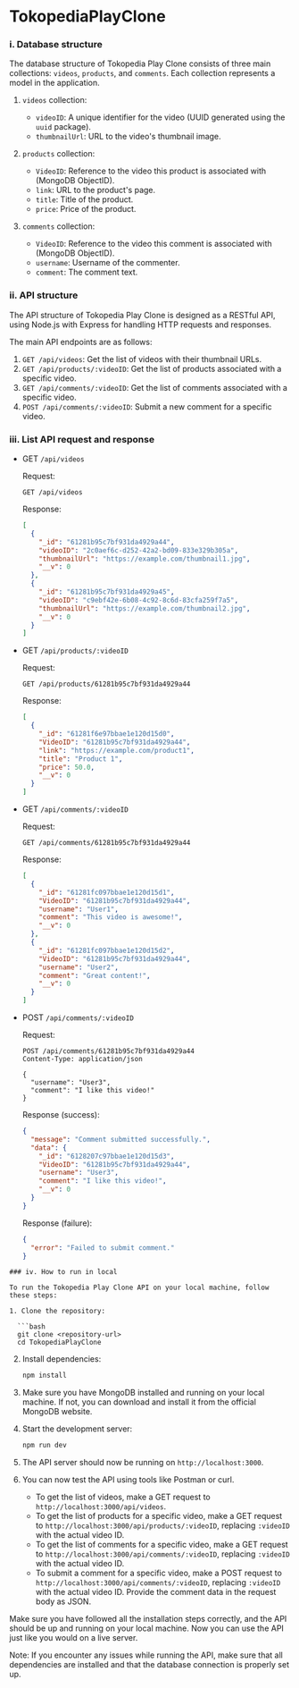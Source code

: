 # TokopediaPlayClone

### i. Database structure

The database structure of Tokopedia Play Clone consists of three main collections: `videos`, `products`, and `comments`. Each collection represents a model in the application.

1. `videos` collection:
   - `videoID`: A unique identifier for the video (UUID generated using the `uuid` package).
   - `thumbnailUrl`: URL to the video's thumbnail image.
2. `products` collection:

   - `VideoID`: Reference to the video this product is associated with (MongoDB ObjectID).
   - `link`: URL to the product's page.
   - `title`: Title of the product.
   - `price`: Price of the product.

3. `comments` collection:
   - `VideoID`: Reference to the video this comment is associated with (MongoDB ObjectID).
   - `username`: Username of the commenter.
   - `comment`: The comment text.

### ii. API structure

The API structure of Tokopedia Play Clone is designed as a RESTful API, using Node.js with Express for handling HTTP requests and responses.

The main API endpoints are as follows:

1. `GET /api/videos`: Get the list of videos with their thumbnail URLs.
2. `GET /api/products/:videoID`: Get the list of products associated with a specific video.
3. `GET /api/comments/:videoID`: Get the list of comments associated with a specific video.
4. `POST /api/comments/:videoID`: Submit a new comment for a specific video.

### iii. List API request and response

- GET `/api/videos`

  Request:

  ```
  GET /api/videos
  ```

  Response:

  ```json
  [
    {
      "_id": "61281b95c7bf931da4929a44",
      "videoID": "2c0aef6c-d252-42a2-bd09-833e329b305a",
      "thumbnailUrl": "https://example.com/thumbnail1.jpg",
      "__v": 0
    },
    {
      "_id": "61281b95c7bf931da4929a45",
      "videoID": "c9ebf42e-6b08-4c92-8c6d-83cfa259f7a5",
      "thumbnailUrl": "https://example.com/thumbnail2.jpg",
      "__v": 0
    }
  ]
  ```

- GET `/api/products/:videoID`

  Request:

  ```
  GET /api/products/61281b95c7bf931da4929a44
  ```

  Response:

  ```json
  [
    {
      "_id": "61281f6e97bbae1e120d15d0",
      "VideoID": "61281b95c7bf931da4929a44",
      "link": "https://example.com/product1",
      "title": "Product 1",
      "price": 50.0,
      "__v": 0
    }
  ]
  ```

- GET `/api/comments/:videoID`

  Request:

  ```
  GET /api/comments/61281b95c7bf931da4929a44
  ```

  Response:

  ```json
  [
    {
      "_id": "61281fc097bbae1e120d15d1",
      "VideoID": "61281b95c7bf931da4929a44",
      "username": "User1",
      "comment": "This video is awesome!",
      "__v": 0
    },
    {
      "_id": "61281fc097bbae1e120d15d2",
      "VideoID": "61281b95c7bf931da4929a44",
      "username": "User2",
      "comment": "Great content!",
      "__v": 0
    }
  ]
  ```

- POST `/api/comments/:videoID`

  Request:

  ```
  POST /api/comments/61281b95c7bf931da4929a44
  Content-Type: application/json

  {
    "username": "User3",
    "comment": "I like this video!"
  }
  ```

  Response (success):

  ```json
  {
    "message": "Comment submitted successfully.",
    "data": {
      "_id": "6128207c97bbae1e120d15d3",
      "VideoID": "61281b95c7bf931da4929a44",
      "username": "User3",
      "comment": "I like this video!",
      "__v": 0
    }
  }
  ```

  Response (failure):

  ```json
  {
    "error": "Failed to submit comment."
  }
  ```

````
### iv. How to run in local

To run the Tokopedia Play Clone API on your local machine, follow these steps:

1. Clone the repository:

  ```bash
  git clone <repository-url>
  cd TokopediaPlayClone
````

2. Install dependencies:

   ```bash
   npm install
   ```

3. Make sure you have MongoDB installed and running on your local machine. If not, you can download and install it from the official MongoDB website.

4. Start the development server:

   ```bash
   npm run dev
   ```

5. The API server should now be running on `http://localhost:3000`.

6. You can now test the API using tools like Postman or curl.

   - To get the list of videos, make a GET request to `http://localhost:3000/api/videos`.
   - To get the list of products for a specific video, make a GET request to `http://localhost:3000/api/products/:videoID`, replacing `:videoID` with the actual video ID.
   - To get the list of comments for a specific video, make a GET request to `http://localhost:3000/api/comments/:videoID`, replacing `:videoID` with the actual video ID.
   - To submit a comment for a specific video, make a POST request to `http://localhost:3000/api/comments/:videoID`, replacing `:videoID` with the actual video ID. Provide the comment data in the request body as JSON.

Make sure you have followed all the installation steps correctly, and the API should be up and running on your local machine. Now you can use the API just like you would on a live server.

Note: If you encounter any issues while running the API, make sure that all dependencies are installed and that the database connection is properly set up.
